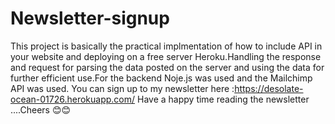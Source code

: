 # Newsletter-signup
This project is basically the practical implmentation of how to include API in your website and deploying on a free server Heroku.Handling the response and request for parsing the data posted on the server and using the data for further efficient use.For the backend Noje.js was used and the Mailchimp API was used.
You can sign up to my newsletter here :https://desolate-ocean-01726.herokuapp.com/ 
Have a happy time reading the newsletter ....Cheers 😊😊
